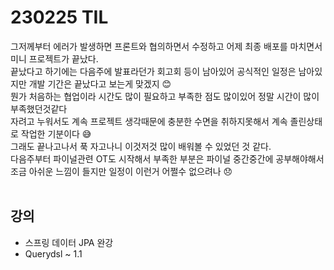 # 230225 TIL
그저께부터 에러가 발생하면 프론트와 협의하면서 수정하고 어제 최종 배포를 마치면서 미니 프로젝트가 끝났다. <br>
끝났다고 하기에는 다음주에 발표라던가 회고회 등이 남아있어 공식적인 일정은 남아있지만 개발 기간은 끝났다고 보는게 맞겠지 😊 <br>
뭔가 처음하는 협업이라 시간도 많이 필요하고 부족한 점도 많이있어 정말 시간이 많이 부족했던것같다 <br>
자려고 누워서도 계속 프로젝트 생각때문에 충분한 수면을 취하지못해서 계속 졸린상태로 작업한 기분이다 😅 <br>
그래도 끝나고나서 푹 자고나니 이것저것 많이 배워볼 수 있었던 것 같다. <br>
다음주부터 파이널관련 OT도 시작해서 부족한 부분은 파이널 중간중간에 공부해야해서 조금 아쉬운 느낌이 들지만 일정이 이런거 어쩔수 없으려나 😞 <br>
<br>

## 강의
- 스프링 데이터 JPA 완강
- Querydsl ~ 1.1
